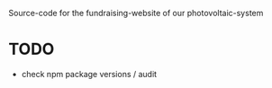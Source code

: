 Source-code for the fundraising-website of our photovoltaic-system

# TODO
- check npm package versions / audit